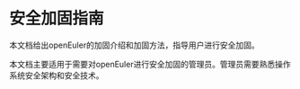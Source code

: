# 安全加固指南

本文档给出openEuler的加固介绍和加固方法，指导用户进行安全加固。

本文档主要适用于需要对openEuler进行安全加固的管理员。管理员需要熟悉操作系统安全架构和安全技术。